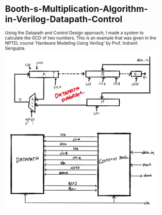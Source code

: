 # Booth-s-Multiplication-Algorithm-in-Verilog-Datapath-Control
Using the Datapath and Control Design approach, I made a system to calculate the GCD of two numbers. This is an example that was given in the NPTEL course 'Hardware Modeling Using Verilog' by Prof. Indranil Sengupta.  
![](https://github.com/souvicksaha95/Booth-s-Multiplication-Algorithm-in-Verilog-Datapath-Control/blob/master/Datapath_diagram.JPG)  
![](https://github.com/souvicksaha95/Booth-s-Multiplication-Algorithm-in-Verilog-Datapath-Control/blob/master/Datapath_Control_input_ouput.JPG)  

